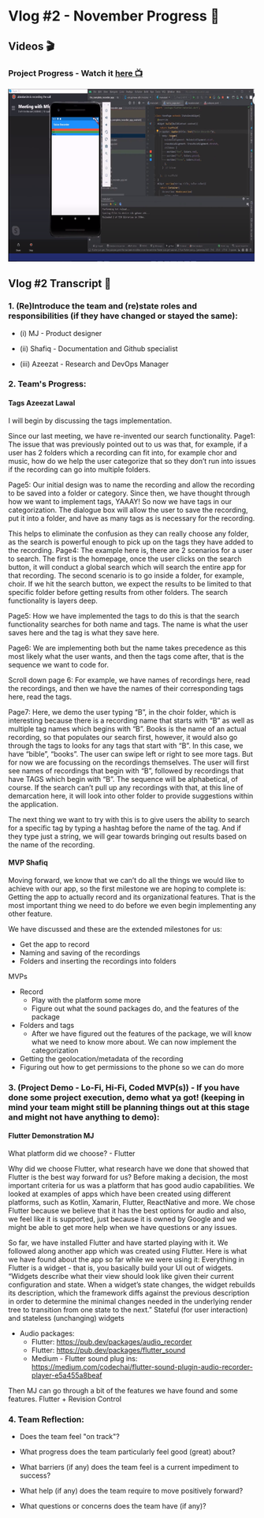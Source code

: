 # Vlog #2 - November Progress :movie_camera:

## Videos :clapper:

### Project Progress - Watch it [here :tv:](https://www.youtube.com/watch?v=sNL53eWDvYE&ab_channel=NotAToaster94)
[<img src="https://github.com/NotJustCode3/The_Complete_Recorder/blob/master/Documentation/Miscellaneous/Vlog%202%20thumbnail.png" width="500" height="350">](https://www.youtube.com/watch?v=sNL53eWDvYE&ab_channel=NotAToaster94)

## Vlog #2 Transcript :scroll:

### **1. (Re)Introduce the team and (re)state roles and responsibilities (if they have changed or stayed the same):**

  - (i)    MJ - Product designer
  
  - (ii)   Shafiq - Documentation and Github specialist

  - (iii)  Azeezat - Research and DevOps Manager

### **2. Team's Progress:**

#### **Tags** Azeezat Lawal
I will begin by discussing the tags implementation.

Since our last meeting, we have re-invented our search functionality. Page1: The issue that was previously pointed out to us was that, for example, if a user has 2 folders which a recording can fit into, for example chor and music, how do we help the user categorize that so they don’t run into issues if the recording can go into multiple folders.

Page5: Our initial design was to name the recording and allow the recording to be saved into a folder or category. Since then, we have thought through how we want to implement tags, YAAAY! So now we have tags in our categorization. The dialogue box will allow the user to save the recording, put it into a folder, and have as many tags as is necessary for the recording.

This helps to eliminate the confusion as they can really choose any folder, as the search is powerful enough to pick up on the tags they have added to the recording. Page4: The example here is, there are 2 scenarios for a user to search. The first is the homepage, once the user clicks on the search button, it will conduct a global search which will search the entire app for that recording. The second scenario is to go inside a folder, for example, choir. If we hit the search button, we expect the results to be limited to that specific folder before getting results from other folders. The search functionality is layers deep.

Page5: How we have implemented the tags to do this is that the search functionality searches for both name and tags. The name is what the user saves here and the tag is what they save here. 

Page6: We are implementing both but the name takes precedence as this most likely what the user wants, and then the tags come after, that is the sequence we want to code for. 

Scroll down page 6: For example, we have names of recordings here, read the recordings, and then we have the names of their corresponding tags here, read the tags. 

Page7: Here, we demo the user typing “B”, in the choir folder, which is interesting because there is a recording name that starts with “B” as well as multiple tag names which begins with “B”. Books is the name of an actual recording, so that populates our search first, however, it would also go through the tags to looks for any tags that start with “B”. In this case, we have “bible”, “books”. The user can swipe left or right to see more tags. But for now we are focussing on the recordings themselves. The user will first see names of recordings that begin with “B”, followed by recordings that have TAGS which begin with “B”. The sequence will be alphabetical, of course. If the search can’t pull up any recordings with that, at this line of demarcation here, it will look into other folder to provide suggestions within the application.

The next thing we want to try with this is to give users the ability to search for a specific tag by typing a hashtag before the name of the tag. And if they type just a string, we will gear towards bringing out results based on the name of the recording.

#### **MVP** Shafiq
Moving forward, we know that we can’t do all the things we would like to achieve with our app, so the first milestone we are hoping to complete is: Getting the app to actually record and its organizational features. That is the most important thing we need to do before we even begin implementing any other feature.

We have discussed and these are the extended milestones for us:
  - Get the app to record
  - Naming and saving of the recordings
  - Folders and inserting the recordings into folders 

MVPs
  - Record
      - Play with the platform some more
      - Figure out what the sound packages do, and the features of the package
  - Folders and tags
      - After we have figured out the features of the package, we will know what we need to know more about. We can now implement the categorization
  - Getting the geolocation/metadata of the recording
  - Figuring out how to get permissions to the phone so we can do more


### **3. (Project Demo - Lo-Fi, Hi-Fi, Coded MVP(s)) -  If you have done some project execution, demo what ya got! (keeping in mind your team might still be planning  things out at this stage and might not have anything to demo):**

#### **Flutter Demonstration** MJ
What platform did we choose? - Flutter

Why did we choose Flutter, what research have we done that showed that Flutter is the best way forward for us?
Before making a decision, the most important criteria for us was a platform that has good audio capabilities. We looked at examples of apps which have been created using different platforms, such as Kotlin, Xamarin, Flutter, ReactNative and more. We chose Flutter because we believe that it has the best options for audio and also, we feel like it is supported, just because it is owned by Google and we might be able to get more help when we have questions or any issues.

So far, we have installed Flutter and have started playing with it. We followed along another app which was created using Flutter. Here is what we have found about the app so far while we were using it:
Everything in Flutter is a widget - that is, you basically build your UI out of widgets.
“Widgets describe what their view should look like given their current configuration and state. When a widget’s state changes, the widget rebuilds its description, which the framework diffs against the previous description in order to determine the minimal changes needed in the underlying render tree to transition from one state to the next.”
Stateful (for user interaction) and stateless (unchanging) widgets

  - Audio packages: 	
      - Flutter: https://pub.dev/packages/audio_recorder 
      - Flutter: https://pub.dev/packages/flutter_sound 
      - Medium - Flutter sound plug ins: https://medium.com/codechai/flutter-sound-plugin-audio-recorder-player-e5a455a8beaf 

Then MJ can go through a bit of the features we have found and some features.
Flutter + Revision Control
        
### **4.  Team Reflection:**

  - Does the team feel "on track"?

  - What progress does the team particularly feel good (great) about?

  - What barriers (if any) does the team feel is a current impediment to success?

  - What help (if any) does the team require to move positively forward?

  - What questions or concerns does the team have (if any)?
